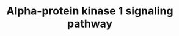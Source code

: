 ---
annotations:
- type: Pathway Ontology
  value: kinase mediated signaling pathway
authors:
- ReactomeTeam
- DeSl
description: 'Immune recognition of pathogen-associated molecular patterns (PAMPs)
  by pattern recognition receptors (PRR) often activates proinflammatory nuclear factor
  kappa B (NF-ÎºB) signalling. Lipopolysaccharide (LPS) is a well-known PAMP produced
  by gram-negative bacteria. LPS is recognized by toll like receptor 4 (TLR4) and
  is a strong activator of NF-ÎºB inflammatory responses (Akashi S et al. 2003). LPS
  is also recognized in the cytosol by mouse caspase-11 and related human caspase-4
  and caspase-5, which stimulate pyroptosis, a proinflammatory form of cell death
  (Kayagaki N et al. 2011; Shi J et al. 2015). Key metabolic intermediates in LPS
  biosynthesis, d-glycero-Î²-d-manno-heptose 1,7-bisphosphate (HBP) and ADP L-glycero-Î²-d-manno-heptose
  (ADP-heptose) were reported to activate the NF-ÎºB pathway and trigger the innate
  immune responses (Milivojevic M et al. 2017; Zimmermann S et al. 2017; Zhou P et
  al. 2018; GarcÃ­a-Weber D; 2018). ADP-heptose but not HBP can enter host cells autonomously
  (Zhou P et al. 2018). During infection, ADP-heptose or HBP translocate into the
  host cytosol where their presence is sensed by alpha-protein kinase 1 (ALPK1) (Zimmermann
  S et al. 2017; Zhou P et al. 2018). ADP-heptose directly binds and activates ALPK1
  (Garcia-Weber D et al. 2018; Zhou P et al. 2018); instead, HBP is converted by host-derived
  adenylyltransferases, such as nicotinamide nucleotide adenylyltransferases, to ADP-heptose
  7-P, a substrate which can then activate ALPK1 (Zhou P et al. 2018). The ADP-heptose
  binding to ALPK1 is thought to trigger conformational changes and stimulate the
  kinase domain of ALPK1 (Zhou P et al. 2018). ALPK1 kinase activity in turn leads
  to the phosphorylation-dependent oligomerization of the tumor necrosis factor (TNF-Î±)
  receptorâ€“associated factor (TRAF)â€“interacting protein with the forkhead-associated
  domain (TIFA) (Zimmermann S et al. 2017; Zhou P et al. 2018). This process activates
  TRAF6 oligomerization and ubiquitination, and the recruitment of transforming growth
  factor Î²-activated kinase 1 (TAK1)-binding protein 2 (TAB2), a component of the
  TAK1 (MAP3K7) complex (Ea CK et al. 2004; Gaudet RG et al. 2017). This TIFA oligomer
  signaling platform was given the term: TIFAsome. TIFAsome-activated TAK1 induces
  NF-ÎºB nuclear translocation and proinflammatory gene expression. The ALPK1-TIFA
  signaling pathway has been identified in human embryonic kidney cells, intestinal
  epithelial cells, gastric cells and cervical cancer cells (Gaudet RG et al. 2015,
  2017; Stein SC et al. 2017; Gall A et al. 2017; Zimmermann S et al. 2017; Milivojevic
  M et al. 2017; Zhou P et al. 2018). In vivo studies demonstrate that ADP-heptose
  and Burkholderia cenocepacia trigger massive inflammatory responses with increased
  production of several NF-ÎºB-dependent cytokines and chemokines in wild type (WT),
  but not in Alpk1-/- mice (Zhou P et al. 2018).<p>This Reactome module describes
  ALPK1 as a cytosolic innate immune receptor for bacterial ADP-heptose.  View original
  pathway at [http://www.reactome.org/PathwayBrowser/#DIAGRAM=9645460 Reactome].'
last-edited: 2021-01-25
organisms:
- Homo sapiens
redirect_from:
- /index.php/Pathway:WP4974
- /instance/WP4974
schema-jsonld:
- '@context': https://schema.org/
  '@id': https://wikipathways.github.io/pathways/WP4974.html
  '@type': Dataset
  creator:
    '@type': Organization
    name: WikiPathways
  description: 'Immune recognition of pathogen-associated molecular patterns (PAMPs)
    by pattern recognition receptors (PRR) often activates proinflammatory nuclear
    factor kappa B (NF-ÎºB) signalling. Lipopolysaccharide (LPS) is a well-known PAMP
    produced by gram-negative bacteria. LPS is recognized by toll like receptor 4
    (TLR4) and is a strong activator of NF-ÎºB inflammatory responses (Akashi S et
    al. 2003). LPS is also recognized in the cytosol by mouse caspase-11 and related
    human caspase-4 and caspase-5, which stimulate pyroptosis, a proinflammatory form
    of cell death (Kayagaki N et al. 2011; Shi J et al. 2015). Key metabolic intermediates
    in LPS biosynthesis, d-glycero-Î²-d-manno-heptose 1,7-bisphosphate (HBP) and ADP
    L-glycero-Î²-d-manno-heptose (ADP-heptose) were reported to activate the NF-ÎºB
    pathway and trigger the innate immune responses (Milivojevic M et al. 2017; Zimmermann
    S et al. 2017; Zhou P et al. 2018; GarcÃ­a-Weber D; 2018). ADP-heptose but not
    HBP can enter host cells autonomously (Zhou P et al. 2018). During infection,
    ADP-heptose or HBP translocate into the host cytosol where their presence is sensed
    by alpha-protein kinase 1 (ALPK1) (Zimmermann S et al. 2017; Zhou P et al. 2018).
    ADP-heptose directly binds and activates ALPK1 (Garcia-Weber D et al. 2018; Zhou
    P et al. 2018); instead, HBP is converted by host-derived adenylyltransferases,
    such as nicotinamide nucleotide adenylyltransferases, to ADP-heptose 7-P, a substrate
    which can then activate ALPK1 (Zhou P et al. 2018). The ADP-heptose binding to
    ALPK1 is thought to trigger conformational changes and stimulate the kinase domain
    of ALPK1 (Zhou P et al. 2018). ALPK1 kinase activity in turn leads to the phosphorylation-dependent
    oligomerization of the tumor necrosis factor (TNF-Î±) receptorâ€“associated factor
    (TRAF)â€“interacting protein with the forkhead-associated domain (TIFA) (Zimmermann
    S et al. 2017; Zhou P et al. 2018). This process activates TRAF6 oligomerization
    and ubiquitination, and the recruitment of transforming growth factor Î²-activated
    kinase 1 (TAK1)-binding protein 2 (TAB2), a component of the TAK1 (MAP3K7) complex
    (Ea CK et al. 2004; Gaudet RG et al. 2017). This TIFA oligomer signaling platform
    was given the term: TIFAsome. TIFAsome-activated TAK1 induces NF-ÎºB nuclear translocation
    and proinflammatory gene expression. The ALPK1-TIFA signaling pathway has been
    identified in human embryonic kidney cells, intestinal epithelial cells, gastric
    cells and cervical cancer cells (Gaudet RG et al. 2015, 2017; Stein SC et al.
    2017; Gall A et al. 2017; Zimmermann S et al. 2017; Milivojevic M et al. 2017;
    Zhou P et al. 2018). In vivo studies demonstrate that ADP-heptose and Burkholderia
    cenocepacia trigger massive inflammatory responses with increased production of
    several NF-ÎºB-dependent cytokines and chemokines in wild type (WT), but not in
    Alpk1-/- mice (Zhou P et al. 2018).<p>This Reactome module describes ALPK1 as
    a cytosolic innate immune receptor for bacterial ADP-heptose.  View original pathway
    at [http://www.reactome.org/PathwayBrowser/#DIAGRAM=9645460 Reactome].'
  keywords:
  - ATP
  - ADP-heptose
  - 'UBC(1-76) '
  - 'TIFA '
  - ALPK1:ADP-heptose:TIFA dimer
  - 'ADP-heptose '
  - ALPK1:ADP-heptose:p-T9-TIFA oligomer:K63-linked pUb-TRAF6 oligomer
  - IKKs complex
  - 'p-T9-TIFA '
  - 'ALPK1:ADP-heptose:p-T9-TIFA:polyUb-TRAF6:p-T184,T187-TAK1:TAB1:TAB2/TAB3: free
    polyUb chain'
  - 'UBC(609-684) '
  - 'K63polyUb-TRAF6 '
  - ALPK1:ADP-heptose:p-T9-TIFA oligomer:TRAF6
  - ALPK1:ADP-heptose:p-T9-TIFA dimer
  - 'UBC(153-228) '
  - 'TRAF6 '
  - TIFA:TIFA
  - 'UBC(77-152) '
  - ADP
  - ALPK1
  - 'UBC(381-456) '
  - 'K63polyUb '
  - 'TAB2 '
  - 'ALPK1 '
  - 'UBC(305-380) '
  - 'TAB3 '
  - TAB1:TAB2,TAB3:TAK1
  - ALPK1:ADP-heptose:p-T9-TIFA oligomer
  - Ub
  - 'UBB(1-76) '
  - ALPK1:ADP heptose
  - 'UBC(533-608) '
  - 'UBA52(1-76) '
  - 'RPS27A(1-76) '
  - and activation of
  - K63polyUb
  - 'UBB(77-152) '
  - 'TAB1 '
  - 'MAP3K7 '
  - 'ALPK1:ADP-heptose:p-T9-TIFA:polyUb-TRAF6:TAK1:TAB1:TAB2/TAB3: free polyUb chain'
  - by phosphorylation
  - 'UBC(457-532) '
  - TAK1 activates NFkB
  - 'UBC(229-304) '
  - ALPK1:ADP-heptose:p-T9-TIFA oligomer:TRAF6 oligomer
  - 'UBB(153-228) '
  - 'p-T184,T187-MAP3K7 '
  - TRAF6
  license: CC0
  name: Alpha-protein kinase 1 signaling pathway
seo: CreativeWork
title: Alpha-protein kinase 1 signaling pathway
wpid: WP4974
---